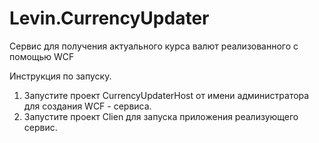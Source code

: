 # Levin.CurrencyUpdater
Сервис для получения актуального курса валют реализованного с помощью WCF

Инструкция по запуску. 
1) Запустите проект CurrencyUpdaterHost от имени администратора для создания WCF - сервиса. 
2) Запустите проект Clien для запуска приложения реализующего сервис. 
